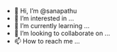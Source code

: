 - 👋 Hi, I’m @sanapathu
- 👀 I’m interested in ...
- 🌱 I’m currently learning ...
- 💞️ I’m looking to collaborate on ...
- 📫 How to reach me ...

<!---
sanapathu/sanapathu is a ✨ special ✨ repository because its `README.md` (this file) appears on your GitHub profile.
You can click the Preview link to take a look at your changes.
--->
